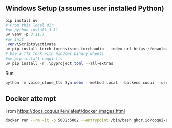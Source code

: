 ## Windows Setup (assumes user installed Python)

```powershell
pip install uv
# From this local dir
#uv python install 3.11
uv venv -p 3.11.7
#uv init
.venv\Scripts\activate
uv pip install torch torchvision torchaudio --index-url https://download.pytorch.org/whl/cpu
# Use a TTS fork with Windows binary wheels
#uv pip install coqui-tts
uv pip install -r .\pyproject.toml --all-extras
```

Run
```powershell
python -m voice_clone_tts Syn.webm --method local --backend coqui --use-cpu
```

## Docker attempt
From https://docs.coqui.ai/en/latest/docker_images.html
```bash
docker run --rm -it -p 5002:5002 --entrypoint /bin/bash ghcr.io/coqui-ai/tts-cpu
```
